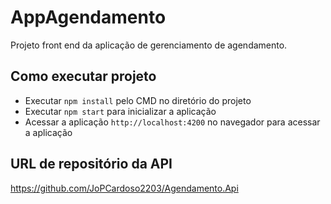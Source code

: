 # AppAgendamento

Projeto front end da aplicação de gerenciamento de agendamento.

## Como executar projeto

- Executar `npm install` pelo CMD no diretório do projeto
- Executar `npm start` para inicializar a aplicação
- Acessar a aplicação `http://localhost:4200` no navegador para acessar a aplicação

## URL de repositório da API

https://github.com/JoPCardoso2203/Agendamento.Api
